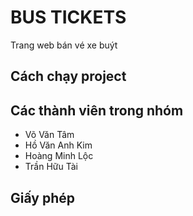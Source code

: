 # BUS TICKETS

Trang web bán vé xe buýt

## Cách chạy project

## Các thành viên trong nhóm
- Võ Văn Tâm
- Hồ Văn Anh Kim
- Hoàng Minh Lộc
- Trần Hữu Tài

## Giấy phép